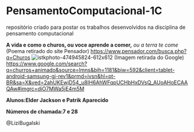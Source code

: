 # PensamentoComputacional-1C
repositório criado para postar os trabalhos desenvolvidos na disciplina de pensamento computacional

**A vida e como o churos, ou voce aprende a comer,** *ou a terra te come*
(Poema retirado do site Pensador) https://www.pensador.com/busca.php?q=Churos
![istkphoto-474945824-612x612](https://user-images.githubusercontent.com/106999700/188730801-a375a567-66b5-4004-b46c-d1b789bd4f63.jpg)
(Imagem retirada do Google) 
https://www.google.com/search?q=churros+animado&source=lmns&bih=1181&biw=592&client=tablet-android-samsung-gj-rev1&prmd=ivsn&hl=pt-BR&sa=X&ved=2ahUKEwjD54_u8IH6AhWFqpUCHbHxDVsQ_AUoAHoECAAQAw#imgrc=diO7MWa5jE4m5M

**Alunos:Elder Jackson e Patrik Aparecido**

**Números de chamada:7 e 28**

@LiziBugalski
